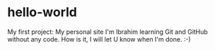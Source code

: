 # hello-world
My first project: My personal site
I'm Ibrahim learning Git and GitHub without any code. How is it, I will let U know when I'm done. :-)
